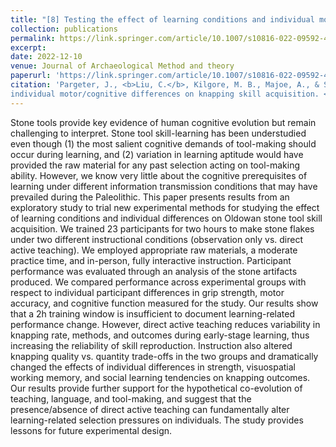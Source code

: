 ```yaml
---
title: "[8] Testing the effect of learning conditions and individual motor/cognitive differences on knapping skill acquisition"
collection: publications
permalink: https://link.springer.com/article/10.1007/s10816-022-09592-4
excerpt: 
date: 2022-12-10
venue: Journal of Archaeological Method and theory
paperurl: 'https://link.springer.com/article/10.1007/s10816-022-09592-4'
citation: 'Pargeter, J., <b>Liu, C.</b>, Kilgore, M. B., Majoe, A., & Stout, D. Testing the effect of learning conditions and
individual motor/cognitive differences on knapping skill acquisition. <i>Journal of Archaeological Method and theory</i>. doi: 10.1007/s10816-022-09592-4'
---
```


Stone tools provide key evidence of human cognitive evolution but remain challenging to interpret. Stone tool skill-learning has been understudied even though (1) the most salient cognitive demands of tool-making should occur during learning, and (2) variation in learning aptitude would have provided the raw material for any past selection acting on tool-making ability. However, we know very little about the cognitive prerequisites of learning under different information transmission conditions that may have prevailed during the Paleolithic. This paper presents results from an exploratory study to trial new experimental methods for studying the effect of learning conditions and individual differences on Oldowan stone tool skill acquisition. We trained 23 participants for two hours to make stone flakes under two different instructional conditions (observation only vs. direct active teaching). We employed appropriate raw materials, a moderate practice time, and in-person, fully interactive instruction. Participant performance was evaluated through an analysis of the stone artifacts produced. We compared performance across experimental groups with respect to individual participant differences in grip strength, motor accuracy, and cognitive function measured for the study. Our results show that a 2h training window is insufficient to document learning-related performance change. However, direct active teaching reduces variability in knapping rate, methods, and outcomes during early-stage learning, thus increasing the reliability of skill reproduction. Instruction also altered knapping quality vs. quantity trade-offs in the two groups and dramatically changed the effects of individual differences in strength, visuospatial working memory, and social learning tendencies on knapping outcomes. Our results provide further support for the hypothetical co-evolution of teaching, language, and tool-making, and suggest that the presence/absence of direct active teaching can fundamentally alter learning-related selection pressures on individuals. The study provides lessons for future experimental design.



